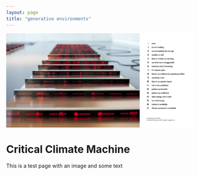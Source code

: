 ```yaml
---
layout: page
title: "generative environments"
---
```


![critical climate machine](img/robillard-critical-climate-machine-2022.jpg)

# Critical Climate Machine

This is a test page with an image and some text